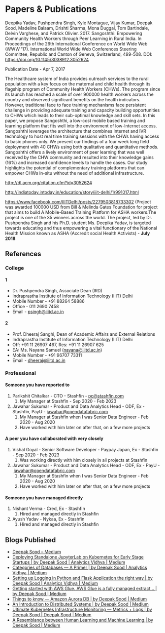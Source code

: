 # Papers & Publications

Deepika Yadav, Pushpendra Singh, Kyle Montague, Vijay Kumar, Deepak Sood, Madeline Balaam, Drishti Sharma, Mona Duggal, Tom Bartindale, Delvin Varghese, and Patrick Olivier. 2017. Sangoshthi: Empowering Community Health Workers through Peer Learning in Rural India. In Proceedings of the 26th International Conference on World Wide Web (WWW '17). International World Wide Web Conferences Steering Committee, Republic and Canton of Geneva, Switzerland, 499-508. DOI: https://doi.org/10.1145/3038912.3052624

Publication Date - Apr 7, 2017

The Healthcare system of India provides outreach services to the rural population with a key focus on the maternal and child health through its flagship program of Community Health Workers (CHWs). The program since its launch has reached a scale of over 900000 health workers across the country and observed significant benefits on the health indicators. However, traditional face to face training mechanisms face persistent challenge in providing adequate training and capacity building opportunities to CHWs which leads to their sub-optimal knowledge and skill sets. In this paper, we propose Sangoshthi, a low-cost mobile based training and learning platform that fits well into the environment of low-Internet access. Sangoshthi leverages the architecture that combines Internet and IVR technology to host real time training sessions with the CHWs having access to basic phones only. We present our findings of a four week long field deployment with 40 CHWs using both qualitative and quantitative methods. Sangoshthi offers a lively environment of peer learning that was well received by the CHW community and resulted into their knowledge gains (16%) and increased confidence levels to handle the cases. Our study highlights the potential of complementary training platforms that can empower CHWs in-situ without the need of additional infrastructure.

http://dl.acm.org/citation.cfm?id=3052624

http://indiatoday.intoday.in/education/story/iiit-delhi/1/991017.html

https://www.facebook.com/IIITDelhi/posts/2279503818733302 (Project was awarded 100000 USD from Bill & Melinda Gates Foundation for project that aims to build A Mobile-Based Training Platform for ASHA workers.The project is one of the 35 winners across the world. The project, led by Dr. Pushpendra Singh and his Ph.D. student Ms. Deepika Yadav, is targeted towards educating and thus empowering a vital functionary of the National Health Mission known as ASHA (Accredit social Health Activists) - **July 2018**

## References

### College

#### 1

- Dr. Pushpendra Singh, Associate Dean (IRD)
- Indraprastha Institute of Information Technology (IIIT) Delhi
- Mobile Number - +91 88264 58886
- Office - 011 2690 7458
- Email - psingh@iiitd.ac.in

#### 2

- Prof. Dheeraj Sanghi, Dean of Academic Affairs and External Relations
- Indraprastha Institute of Information Technology (IIIT) Delhi
- Off: +91 11 26907 467, Res: +91 11 26907 625
- EA: Ms. Nayana Samuel (nayana@iiitd.ac.in)
- Mobile Number - +91 96707 73311
- Email - dheeraj@iiitd.ac.in

### Professional

#### Someone you have reported to

1. Parikshit Chitalkar - CTO - Stashfin - [pc@stashfin.com](mailto:pc@stashfin.com)
	1. My Manager at Stashfin - Sep 2020 - Feb 2023
2. Jawahar Sukumar - Product and Data Analytics Head - ODF, Ex - Stashfin, PayU  - [jawahar@opendatafabric.com](mailto:jawahar@opendatafabric.com)
	1. My Manager at Stashfin when I was Senior Data Engineer - Feb 2020 - Aug 2020
	2. Have worked with him later on after that, on a few more projects

#### A peer you have collaborated with very closely

1. Vishal Goyal - Senior Software Developer - Paypay Japan, Ex - Stashfin - Sep 2020 - Feb 2023
	1. Was working directly with him closely in all projects at Stashfin
2. Jawahar Sukumar - Product and Data Analytics Head - ODF, Ex - PayU - [jawahar@opendatafabric.com](mailto:jawahar@opendatafabric.com)
	1. My Manager at Stashfin when I was Senior Data Engineer - Feb 2020 - Aug 2020
	2. Have worked with him later on after that, on a few more projects

#### Someone you have managed directly

1. Nishant Verma - Cred, Ex - Stashfin
	1. Hired and managed directly in Stashfin
2. Ayush Yadav - Nykaa, Ex - Stashfin
	1. Hired and managed directly in Stashfin

## Blogs Published

- [Deepak Sood – Medium](https://medium.com/@deepaksood619)
- [Deploying Standalone JupyterLab on Kubernetes for Early Stage Startups | by Deepak Sood | Analytics Vidhya | Medium](https://medium.com/analytics-vidhya/deploying-standalone-jupyterlab-on-kubernetes-for-early-stage-startups-7a1468fae289)
- [Categories of Databases — A Primer | by Deepak Sood | Analytics Vidhya | Medium](https://medium.com/analytics-vidhya/categories-of-databases-a-primer-9781a3b24285)
- [Setting up Logging in Python and Flask Application the right way | by Deepak Sood | Analytics Vidhya | Medium](https://medium.com/analytics-vidhya/setting-up-logging-in-python-and-flask-application-the-right-way-e4489c759e8d)
- [Getting started with AWS Glue. AWS Glue is a fully managed extract… | by Deepak Sood | Medium](https://medium.com/@deepaksood619/getting-started-with-aws-glue-8b25e615844c)
- [Things to know — Amazon Aurora DB | by Deepak Sood | Medium](https://medium.com/@deepaksood619/things-to-know-amazon-aurora-db-b170ee067f06)
- [An Introduction to Distributed Systems | by Deepak Sood | Medium](https://medium.com/@deepaksood619/an-introduction-to-distributed-systems-70ef6fc18d92)
- [Ultimate Kubernetes Infrastructure Monitoring — Metrics + Logs | by Deepak Sood | Deepak Sood | Medium](https://medium.com/deepaksood619/ultimate-kubernetes-infrastructure-monitoring-metrics-logs-c7b871d797bd)
- [A Resemblance between Human Learning and Machine Learning | by Deepak Sood | Medium](https://medium.com/@deepaksood619/a-resemblance-between-human-learning-and-machine-learning-ec4552fe3fa0)
